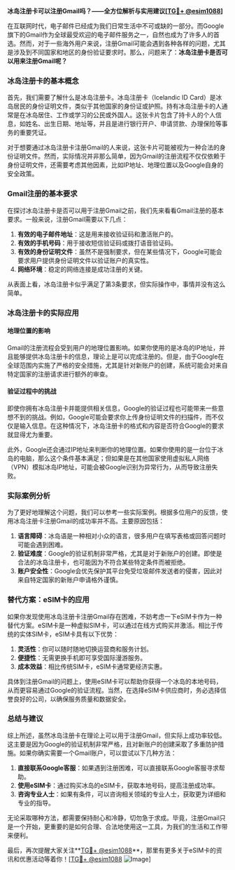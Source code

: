 **冰岛注册卡可以注册Gmail吗？——全方位解析与实用建议[[TG💪+ @esim1088](https://t.me/s/esim1088)]**

在互联网时代，电子邮件已经成为我们日常生活中不可或缺的一部分。而Google旗下的Gmail作为全球最受欢迎的电子邮件服务之一，自然也成为了许多人的首选。然而，对于一些海外用户来说，注册Gmail可能会遇到各种各样的问题，尤其是涉及到不同国家和地区的身份验证要求时。那么，问题来了：**冰岛注册卡是否可以用来注册Gmail呢？**

### 冰岛注册卡的基本概念

首先，我们需要了解什么是冰岛注册卡。冰岛注册卡（Icelandic ID Card）是冰岛居民的身份证明文件，类似于其他国家的身份证或护照。持有冰岛注册卡的人通常是在冰岛居住、工作或学习的公民或外国人。这张卡片包含了持卡人的个人信息，如姓名、出生日期、地址等，并且是进行银行开户、申请贷款、办理保险等事务的重要凭证。

对于想要通过冰岛注册卡注册Gmail的人来说，这张卡片可能被视为一种合法的身份证明文件。然而，实际情况并非那么简单，因为Gmail的注册流程不仅仅依赖于身份证明文件，还需要考虑其他因素，比如IP地址、地理位置以及Google自身的安全政策。

### Gmail注册的基本要求

在探讨冰岛注册卡是否可以用于注册Gmail之前，我们先来看看Gmail注册的基本要求。一般来说，注册Gmail需要以下几点：

1. **有效的电子邮件地址**：这是用来接收验证码和激活账户的。
2. **有效的手机号码**：用于接收短信验证码或拨打语音验证码。
3. **有效的身份证明文件**：虽然不是强制要求，但在某些情况下，Google可能会要求用户提供身份证明文件以验证账户的真实性。
4. **网络环境**：稳定的网络连接是成功注册的关键。

从表面上看，冰岛注册卡似乎满足了第3条要求，但实际操作中，事情并没有这么简单。

### 冰岛注册卡的实际应用

#### 地理位置的影响

Gmail的注册流程会受到用户的地理位置影响。如果你使用的是冰岛的IP地址，并且能够提供冰岛注册卡的信息，理论上是可以完成注册的。但是，由于Google在全球范围内实施了严格的安全措施，尤其是针对新账户的创建，系统可能会对来自特定国家的注册请求进行额外的审查。

#### 验证过程中的挑战

即使你拥有冰岛注册卡并能提供相关信息，Google的验证过程也可能带来一些意想不到的挑战。例如，Google可能会要求你上传身份证明文件的扫描件，而不仅仅是输入信息。在这种情况下，冰岛注册卡的格式和内容是否符合Google的要求就显得尤为重要。

此外，Google还会通过IP地址来判断你的地理位置。如果你使用的是一台位于冰岛的电脑，那么这个条件基本满足；但如果是在其他国家使用虚拟私人网络（VPN）模拟冰岛IP地址，可能会被Google识别为异常行为，从而导致注册失败。

### 实际案例分析

为了更好地理解这个问题，我们可以参考一些实际案例。根据多位用户的反馈，使用冰岛注册卡注册Gmail的成功率并不高。主要原因包括：

1. **语言障碍**：冰岛语是一种相对小众的语言，很多用户在填写表格或回答问题时可能会遇到困难。
2. **验证难度**：Google的验证机制非常严格，尤其是对于新账户的创建。即使是合法的冰岛注册卡，也可能因为不符合某些特定条件而被拒绝。
3. **账户安全性**：Google会优先保护其平台免受垃圾邮件发送者的侵害，因此对来自特定国家的新账户申请格外谨慎。

### 替代方案：eSIM卡的应用

如果你发现使用冰岛注册卡注册Gmail存在困难，不妨考虑一下eSIM卡作为一种替代方案。eSIM卡是一种虚拟SIM卡，可以通过在线方式购买并激活。相比于传统的实体SIM卡，eSIM卡具有以下优势：

1. **灵活性**：你可以随时随地切换运营商和服务计划。
2. **便捷性**：无需更换手机即可享受国际漫游服务。
3. **成本效益**：相比传统SIM卡，eSIM卡通常更经济实惠。

具体到注册Gmail的问题上，使用eSIM卡可以帮助你获得一个冰岛的本地号码，从而更容易通过Google的验证流程。当然，在选择eSIM卡供应商时，务必选择信誉良好的公司，以确保服务质量和数据安全。

### 总结与建议

综上所述，虽然冰岛注册卡在理论上可以用于注册Gmail，但实际上成功率较低。这主要是因为Google的验证机制非常严格，且对新账户的创建采取了多重防护措施。如果你确实需要一个Gmail账户，可以尝试以下几种方法：

1. **直接联系Google客服**：如果遇到注册困难，可以直接联系Google客服寻求帮助。
2. **使用eSIM卡**：通过购买冰岛的eSIM卡，获取本地号码，提高注册成功率。
3. **咨询专业人士**：如果有条件，可以咨询相关领域的专业人士，获取更为详细和专业的指导。

无论采取哪种方法，都需要保持耐心和冷静，切勿急于求成。毕竟，注册Gmail只是一个开始，更重要的是如何合理、合法地使用这一工具，为我们的生活和工作带来便利。

最后，再次提醒大家关注**[TG💪+ @esim1088](https://t.me/s/esim1088)**，那里有更多关于eSIM卡的资讯和优惠活动等着你！[[TG💪+ @esim1088](https://t.me/s/esim1088) ![Image](https://i.postimg.cc/4NQfJmqS/Snipaste-2025-05-13-00-14-12.png)]
